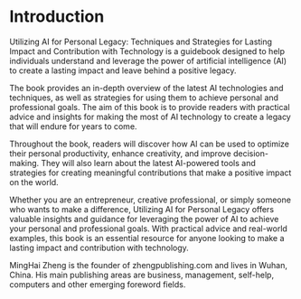 # Introduction

Utilizing AI for Personal Legacy: Techniques and Strategies for Lasting Impact and Contribution with Technology is a guidebook designed to help individuals understand and leverage the power of artificial intelligence (AI) to create a lasting impact and leave behind a positive legacy.

The book provides an in-depth overview of the latest AI technologies and techniques, as well as strategies for using them to achieve personal and professional goals. The aim of this book is to provide readers with practical advice and insights for making the most of AI technology to create a legacy that will endure for years to come.

Throughout the book, readers will discover how AI can be used to optimize their personal productivity, enhance creativity, and improve decision-making. They will also learn about the latest AI-powered tools and strategies for creating meaningful contributions that make a positive impact on the world.

Whether you are an entrepreneur, creative professional, or simply someone who wants to make a difference, Utilizing AI for Personal Legacy offers valuable insights and guidance for leveraging the power of AI to achieve your personal and professional goals. With practical advice and real-world examples, this book is an essential resource for anyone looking to make a lasting impact and contribution with technology.

MingHai Zheng is the founder of zhengpublishing.com and lives in Wuhan, China. His main publishing areas are business, management, self-help, computers and other emerging foreword fields.
